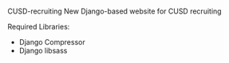 #
CUSD-recruiting
New Django-based website for CUSD recruiting

Required Libraries:
- Django Compressor
- Django libsass
